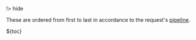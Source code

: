 !> hide
<head>
    <title>Outfacing errors | Kvarn</title>
</head>

These are ordered from first to last in accordance to the request's [pipeline](/pipeline.).

${toc}
